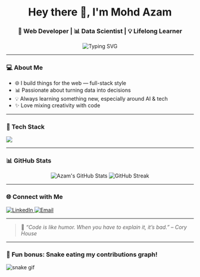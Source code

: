 <h1 align="center">Hey there 👋, I'm Mohd Azam</h1>
<h3 align="center">🚀 Web Developer | 📊 Data Scientist | 💡 Lifelong Learner</h3>

<p align="center">
  <img src="https://readme-typing-svg.demolab.com?font=Fira+Code&weight=500&pause=1000&color=36BCF7&center=true&vCenter=true&width=435&lines=Code.+Learn.+Repeat.;I+love+to+build+cool+stuff+on+the+web!;Data+is+power+%F0%9F%93%88;Let's+collaborate+%F0%9F%92%AA" alt="Typing SVG" />
</p>

---

### 💻 About Me

- 🌐 I build things for the web — full-stack style  
- 📊 Passionate about turning data into decisions  
- 💡 Always learning something new, especially around AI & tech  
- ✨ Love mixing creativity with code

---

### 🧰 Tech Stack

<p align="left">
  <img src="https://skillicons.dev/icons?i=html,css,js,ts,react,nextjs,nodejs,express,mongodb,python,django,flask,postgres,git,github,vscode,figma" />
</p>

---

### 📊 GitHub Stats

<p align="center">
  <img src="https://github-readme-stats.vercel.app/api?username=shaikhazam990&show_icons=true&theme=radical" alt="Azam's GitHub Stats" />
  <img src="https://github-readme-streak-stats.herokuapp.com/?user=shaikhazam990&theme=radical" alt="GitHub Streak" />
</p>

---

### 🌐 Connect with Me

<p>
  <a href="https://www.linkedin.com/in/azam-shaikh-4956a828a/" target="_blank">
    <img alt="LinkedIn" src="https://img.shields.io/badge/LinkedIn-%230077B5.svg?&style=for-the-badge&logo=linkedin&logoColor=white" />
  </a>
  <a href="mailto:shaikhazam0990@gmail.com">
    <img alt="Email" src="https://img.shields.io/badge/Email-D14836?style=for-the-badge&logo=gmail&logoColor=white" />
  </a>
</p>

---

> 🧠 *“Code is like humor. When you have to explain it, it’s bad.” – Cory House*

---

### 🐍 Fun bonus: Snake eating my contributions graph!

![snake gif](https://github.com/shaikhazam990/shaikhazam990/blob/output/github-contribution-grid-snake.svg)

